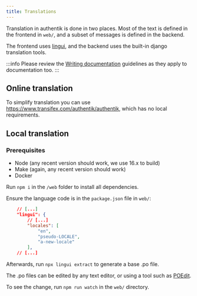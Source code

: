 ```yaml
---
title: Translations
---
```


Translation in authentik is done in two places. Most of the text is defined in the frontend in `web/`, and a subset of messages is defined in the backend.

The frontend uses [lingui](https://lingui.js.org/), and the backend uses the built-in django translation tools.

:::info
Please review the [Writing documentation](./docs/writing-documentation) guidelines as they apply to documentation too.
:::

## Online translation

To simplify translation you can use https://www.transifex.com/authentik/authentik, which has no local requirements.

## Local translation

### Prerequisites

-   Node (any recent version should work, we use 16.x to build)
-   Make (again, any recent version should work)
-   Docker

Run `npm i` in the `/web` folder to install all dependencies.

Ensure the language code is in the `package.json` file in `web/`:

```json
    // [...]
    "lingui": {
        // [...]
        "locales": [
            "en",
            "pseudo-LOCALE",
            "a-new-locale"
        ],
    // [...]
```

Afterwards, run `npx lingui extract` to generate a base .po file.

The .po files can be edited by any text editor, or using a tool such as [POEdit](https://poedit.net/).

To see the change, run `npm run watch` in the `web/` directory.

